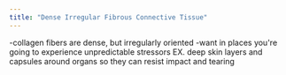 ```yaml
---
title: "Dense Irregular Fibrous Connective Tissue"
---
```

-collagen fibers are dense, but irregularly oriented
-want in places you're going to experience unpredictable stressors
EX. deep skin layers and capsules around organs so they can resist impact and tearing

